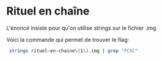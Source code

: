 # Rituel en chaîne

L'énoncé insiste pour qu'on utilise strings sur le fichier .img

Voici la commande qui permet de trouver le flag:
```bash 
 strings rituel-en-chaine\(1\).img | grep "FCSC"
```